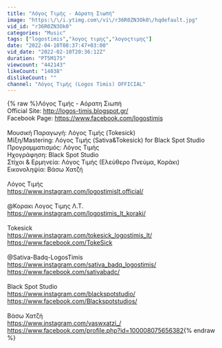 ```yaml
---
title: "Λόγος Τιμής - Αόρατη Σιωπή"
image: "https:\/\/i.ytimg.com\/vi\/r36R0ZN3Ok0\/hqdefault.jpg"
vid_id: "r36R0ZN3Ok0"
categories: "Music"
tags: ["logostimis","λογος τιμης","λογοςτιμης"]
date: "2022-04-10T08:37:47+03:00"
vid_date: "2022-02-10T20:36:12Z"
duration: "PT5M17S"
viewcount: "442143"
likeCount: "14038"
dislikeCount: ""
channel: "Λόγος Τιμής (Logos Timis) OFFICIAL"
---
```

{% raw %}Λόγος Τιμής - Αόρατη Σιωπή<br />Official Site: <a rel="nofollow" target="blank" href="http://logos-timis.blogspot.gr/">http://logos-timis.blogspot.gr/</a><br />Facebook Page: <a rel="nofollow" target="blank" href="https://www.facebook.com/logostimis">https://www.facebook.com/logostimis</a><br /> <br />Μουσική Παραγωγή: Λόγος Τιμής (Tokesick)<br />Μίξη/Mastering: Λόγος Τιμής (Sativa&amp;Tokesick) for Black Spot Studio<br />Προγραμματισμός: Λόγος Τιμής<br />Ηχογράφηση: Black Spot Studio<br />Στίχοι &amp; Ερμηνεία: Λόγος Τιμής (Ελεύθερο Πνεύμα, Κοράκι)<br />Εικονοληψία: Βάσω Χατζή<br /><br />Λόγος Τιμής<br /><a rel="nofollow" target="blank" href="https://www.instagram.com/logostimislt.official/">https://www.instagram.com/logostimislt.official/</a><br /><br />@Κορακι Λογος Τιμης Λ.Τ. <br /><a rel="nofollow" target="blank" href="https://www.instagram.com/logostimis_lt_koraki/">https://www.instagram.com/logostimis_lt_koraki/</a><br /><br />Tokesick<br /><a rel="nofollow" target="blank" href="https://www.instagram.com/tokesick_logostimis_lt/">https://www.instagram.com/tokesick_logostimis_lt/</a><br /><a rel="nofollow" target="blank" href="https://www.facebook.com/TokeSick">https://www.facebook.com/TokeSick</a><br /><br />@Sativa-Badq-LogosTimis <br /><a rel="nofollow" target="blank" href="https://www.instagram.com/sativa_badq_logostimis/">https://www.instagram.com/sativa_badq_logostimis/</a><br /><a rel="nofollow" target="blank" href="https://www.facebook.com/sativabadc/">https://www.facebook.com/sativabadc/</a><br /><br />Black Spot Studio<br /><a rel="nofollow" target="blank" href="https://www.instagram.com/blackspotstudio/">https://www.instagram.com/blackspotstudio/</a><br /><a rel="nofollow" target="blank" href="https://www.facebook.com/Blackspotstudios/">https://www.facebook.com/Blackspotstudios/</a><br /><br />Βάσω Χατζή<br /><a rel="nofollow" target="blank" href="https://www.instagram.com/vaswxatzi_/">https://www.instagram.com/vaswxatzi_/</a><br /><a rel="nofollow" target="blank" href="https://www.facebook.com/profile.php?id=100008075656382">https://www.facebook.com/profile.php?id=100008075656382</a>{% endraw %}
